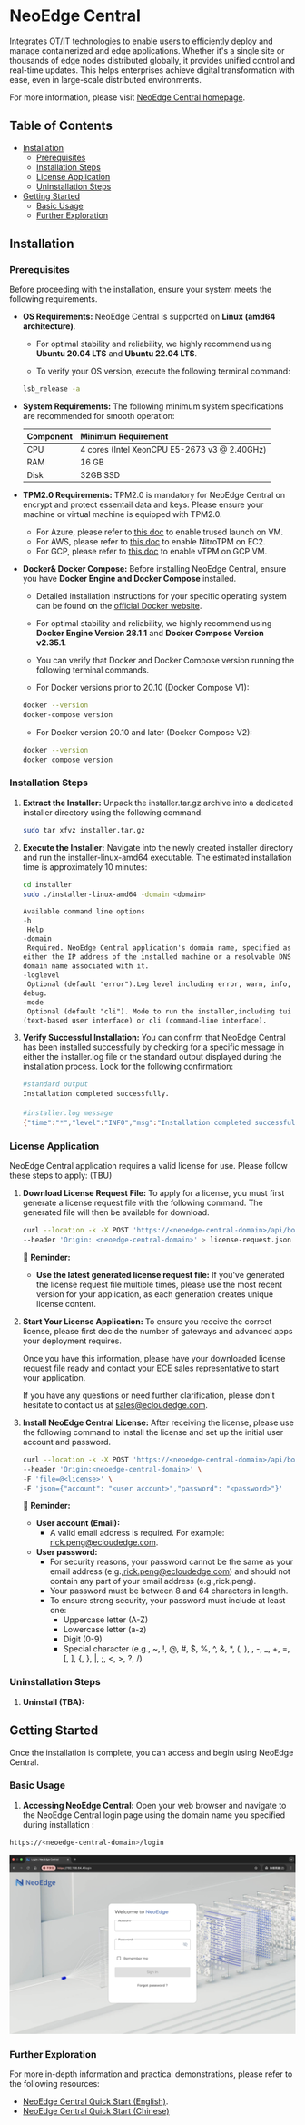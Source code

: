 # NeoEdge Central
Integrates OT/IT technologies to enable users to efficiently deploy and manage containerized and edge applications. Whether it's a single site or thousands of edge nodes distributed globally, it provides unified control and real-time updates. This helps enterprises achieve digital transformation with ease, even in large-scale distributed environments.

For more information, please visit [NeoEdge Central homepage](https://www.ecloudedge.com/).

## Table of Contents
- [Installation](#installation)
    - [Prerequisites](#prerequisites)
    - [Installation Steps](#installation-steps)
    - [License Application](#license-application)
    - [Uninstallation Steps](#uninstallation-steps)
- [Getting Started](#getting-started)
    - [Basic Usage](#basic-usage)
    - [Further Exploration](#further-exploration)


## Installation

### Prerequisites
Before proceeding with the installation, ensure your system meets the following requirements.
* **OS Requirements:**
NeoEdge Central is supported on **Linux (amd64 architecture)**.
    - For optimal stability and reliability, we highly recommend using **Ubuntu 20.04 LTS** and **Ubuntu 22.04 LTS**.
    
    - To verify your OS version, execute the following terminal command:
    ```bash
    lsb_release -a
    ```

* **System Requirements:**
The following minimum system specifications are recommended for smooth operation:

    | Component  | Minimum Requirement | 
    | --------   | -------- | 
    | CPU        | 4 cores (Intel XeonCPU E5-2673 v3 @ 2.40GHz)| 
    | RAM        | 16 GB   | 
    | Disk       | 32GB SSD  |
  
* **TPM2.0 Requirements:**
TPM2.0 is mandatory for NeoEdge Central on encrypt and protect essentail data and keys. Please ensure your machine or virtual machine is equipped with TPM2.0.
    - For Azure, please refer to <a href="https://learn.microsoft.com/en-us/azure/virtual-machines/trusted-launch">this doc</a> to enable trused launch on VM.
    - For AWS, please refer to <a href="https://docs.aws.amazon.com/AWSEC2/latest/UserGuide/nitrotpm.html">this doc</a> to enable NitroTPM on EC2.
    - For GCP, please refer to <a href="https://cloud.google.com/compute/shielded-vm/docs/shielded-vm#vtpm">this doc</a> to enable vTPM on GCP VM.

* **Docker& Docker Compose:** 
Before installing NeoEdge Central, ensure you have **Docker Engine and Docker Compose** installed. 
    - Detailed installation instructions for your specific operating system can be found on the [official Docker website](https://docs.docker.com/engine/install/).
    - For optimal stability and reliability, we highly recommend using **Docker Engine Version 28.1.1** and **Docker Compose Version v2.35.1**.
    - You can verify that Docker and Docker Compose version running the following terminal commands.

    - For Docker versions prior to 20.10 (Docker Compose V1):
    ```bash
    docker --version
    docker-compose version
    ```
    - For Docker version 20.10 and later (Docker Compose V2):
    ```bash
    docker --version
    docker compose version
    ```
### Installation Steps
1.  **Extract the Installer:**
    Unpack the installer.tar.gz archive into a dedicated installer directory using the following command:

    ```bash
    sudo tar xfvz installer.tar.gz
    ```
2. **Execute the Installer:**
   Navigate into the newly created installer directory and run the installer-linux-amd64 executable. The estimated installation time is approximately 10 minutes:
   ```bash
   cd installer
   sudo ./installer-linux-amd64 -domain <domain> 
   ```
   ```text
   Available command line options 
   -h
    Help
   -domain
    Required. NeoEdge Central application's domain name, specified as either the IP address of the installed machine or a resolvable DNS domain name associated with it.
   -loglevel
    Optional (default "error").Log level including error, warn, info, debug. 
   -mode
    Optional (default "cli"). Mode to run the installer,including tui (text-based user interface) or cli (command-line interface). 
   ```
3. **Verify Successful Installation:**
   You can confirm that NeoEdge Central has been installed successfully by checking for a specific message in either the installer.log file or the standard output displayed during the installation process. Look for the following confirmation:
   ```bash
   #standard output 
   Installation completed successfully.

   #installer.log message
   {"time":"*","level":"INFO","msg":"Installation completed successfully."}
   ```
### License Application 
NeoEdge Central application requires a valid license for use. Please follow these steps to apply: (TBU)

1. **Download License Request File:**
To apply for a license, you must first generate a license request file with the following command. The generated file will then be available for download.

    ```bash
    curl --location -k -X POST 'https://<neoedge-central-domain>/api/bootstrap/generate-file' \
    --header 'Origin: <neoedge-central-domain>' > license-request.json \
    ```

    📣 **Reminder:** 
    * **Use the latest generated license request file:** If you've generated the license request file multiple times, please use the most recent version for your application, as each generation creates unique license content.


2. **Start Your License Application:**
    To ensure you receive the correct license, please first decide the number of gateways and advanced apps your deployment requires.

    Once you have this information, please have your downloaded license request file ready and contact your ECE sales representative to start your application.

    If you have any questions or need further clarification, please don't hesitate to contact us at [sales@ecloudedge.com](mailto:sales@ecloudedge.com).

3. **Install NeoEdge Central License:**
After receiving the license, please use the following command to install the license and set up the initial user account and password.


    ```bash
    curl --location -k -X POST 'https://<neoedge-central-domain>/api/bootstrap' \
    --header 'Origin:<neoedge-central-domain>' \
    -F 'file=@<license>' \
    -F 'json={"account": "<user account>","password": "<password>"}'
    ```
    📣 **Reminder:** 
    * **User account (Email):** 
        * A valid email address is required. For example: rick.peng@ecloudedge.com.
    * **User password:** 
        * For security reasons, your password cannot be the same as your email address (e.g.,rick.peng@ecloudedge.com) and should not contain any part of your email address (e.g.,rick.peng).
        * Your password must be between 8 and 64 characters in length.
        * To ensure strong security, your password must include at least one:
            * Uppercase letter (A-Z)
            * Lowercase letter (a-z)
            * Digit (0-9)
            * Special character (e.g., ~, !, @, #, $, %, ^, &, *, (, ), \, -, _, +, =, [, ], {, }, |, ;, <, >, ?, /)

### Uninstallation Steps  
1.  **Uninstall (TBA):**

## Getting Started
Once the installation is complete, you can access and begin using NeoEdge Central.

### Basic Usage
1. **Accessing NeoEdge Central:**
Open your web browser and navigate to the NeoEdge Central login page using the domain name you specified during installation : 
```bash
https://<neoedge-central-domain>/login
```
![Website Screenshot](https://github.com/eCloudEdge-Digital/neoedge-central-user-manual/raw/dev/readme-images/login.png)
    

### Further Exploration

For more in-depth information and practical demonstrations, please refer to the following resources:
- [NeoEdge Central Quick Start (English)](https://www.youtube.com/playlist?list=PLUAJDbJOOHqx2JrZCZpMZT_nlDE_qKT2h).
- [NeoEdge Central Quick Start (Chinese)](https://www.youtube.com/playlist?list=PLUAJDbJOOHqzpqJ9g9IN0j4ClaQMbtXE8)
